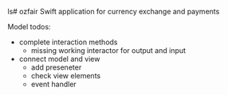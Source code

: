 ls# ozfair
Swift application for currency exchange and payments


Model todos:

- complete interaction methods  
    - missing working interactor for output and input
- connect model and view
    - add preseneter
    - check view elements
    - event handler